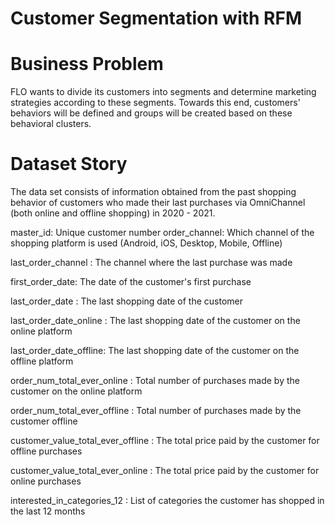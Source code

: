 # Customer Segmentation with RFM

# Business Problem
FLO wants to divide its customers into segments and determine marketing strategies according to these segments. Towards this end, customers' behaviors will be defined and groups will be created based on these behavioral clusters.

# Dataset Story

The data set consists of information obtained from the past shopping behavior of customers who made their last purchases via OmniChannel (both online and offline shopping) in 2020 - 2021.

master_id: Unique customer number
order_channel: Which channel of the shopping platform is used (Android, iOS, Desktop, Mobile, Offline)

last_order_channel : The channel where the last purchase was made

first_order_date: The date of the customer's first purchase

last_order_date : The last shopping date of the customer

last_order_date_online : The last shopping date of the customer on the online platform

last_order_date_offline: The last shopping date of the customer on the offline platform

order_num_total_ever_online : Total number of purchases made by the customer on the online platform

order_num_total_ever_offline : Total number of purchases made by the customer offline

customer_value_total_ever_offline : The total price paid by the customer for offline purchases

customer_value_total_ever_online : The total price paid by the customer for online purchases

interested_in_categories_12 : List of categories the customer has shopped in the last 12 months
